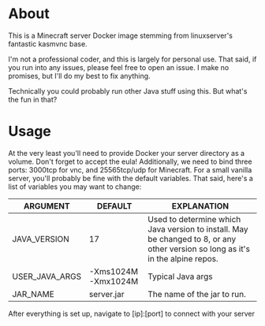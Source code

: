 # About

This is a Minecraft server Docker image stemming from linuxserver's fantastic kasmvnc base.

I'm not a professional coder, and this is largely for personal use.
That said, if you run into any issues, please feel free to open an issue. I make no promises, but I'll do my best to fix anything.

Technically you could probably run other Java stuff using this. But what's the fun in that?

# Usage

At the very least you'll need to provide Docker your server directory as a volume. Don't forget to accept the eula!
Additionally, we need to bind three ports: 3000tcp for vnc, and 25565tcp/udp for Minecraft.
For a small vanilla server, you'll probably be fine with the default variables. That said, here's a list of variables you may want to change:

| ARGUMENT | DEFAULT | EXPLANATION |
| -------- | ------- | ----------- |
| JAVA_VERSION | 17 | Used to determine which Java version to install. May be changed to 8, or any other version so long as it's in the alpine repos. |
| USER_JAVA_ARGS | -Xms1024M -Xmx1024M | Typical Java args |
| JAR_NAME | server.jar | The name of the jar to run. | 

After everything is set up, navigate to [ip]:[port] to connect with your server